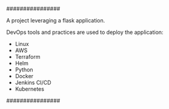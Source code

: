 ################ 

A project leveraging a flask application.

DevOps tools and practices are used to deploy the application:
- Linux
- AWS
- Terraform
- Helm
- Python
- Docker
- Jenkins CI/CD
- Kubernetes

################ 
